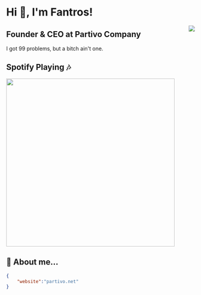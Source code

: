 # Hi 👋, I'm Fantros!
<img align="right" src="https://spotify-github-profile.vercel.app/api/view?uid=31us4ohbcaotjvvfxk5szygl4tle&cover_image=true&theme=default" />

## Founder & CEO at Partivo Company
I got 99 problems, but a bitch ain't one.

## Spotify Playing :notes:
<img src="https://github-readme-stats.vercel.app/api?username=fantros&show_icons=true&theme=dark" width="450" />

## 📃 About me...  
```json
{
    "website":"partivo.net"
}
```
